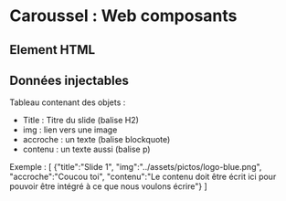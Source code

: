 # Caroussel : Web composants 
## Element HTML
<cp-caroussel></cp-caroussel>
## Données injectables
Tableau contenant des objets :
- Title : Titre du slide (balise H2)
- img : lien vers une image
- accroche : un texte (balise blockquote)
- contenu : un texte aussi (balise p)
  
Exemple : 
[
    {"title":"Slide 1",
    "img":"../assets/pictos/logo-blue.png",
    "accroche":"Coucou toi",
    "contenu":"Le contenu doit être écrit ici pour pouvoir être intégré à ce que nous voulons écrire"}
]